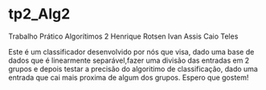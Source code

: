 # tp2_Alg2
Trabalho Prático Algorítimos 2
Henrique Rotsen
Ivan Assis
Caio Teles


Este é um classificador desenvolvido por nós que visa, dado uma base de dados que é linearmente separável,fazer uma divisão das entradas em 2 grupos e depois testar a precisão do algoritimo de classificação, dado uma entrada que cai mais proxima de algum dos grupos.
Espero que gostem! 
